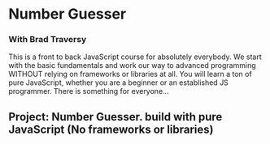 <h1>Number Guesser</h1>

<h3>With Brad Traversy</h3>

<p>This is a front to back JavaScript course for absolutely everybody. We start with the basic fundamentals and work our way to advanced programming WITHOUT relying on frameworks or libraries at all. You will learn a ton of pure JavaScript, whether you are a beginner or an established JS programmer. There is something for everyone...</p>

<h2>Project: Number Guesser. build with pure JavaScript (No frameworks or libraries)</h2>
